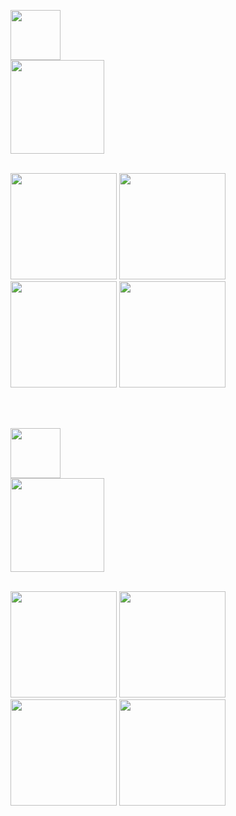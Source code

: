 <!-- 경제스톡 -->
<img src="https://github.com/user-attachments/assets/a3f573b2-1618-4b4f-ac2c-dc50005d6b0a" width=80><br>
<img src="https://github.com/user-attachments/assets/30ea00e1-3663-44fb-8735-28a68a96924a" width=150>

<br>

<img src="https://github.com/user-attachments/assets/9c9592bf-27dc-4925-814b-ff6bb33ce5e8" width=170>
<img src="https://github.com/user-attachments/assets/72f40fc2-52c9-442c-bafe-7334a21754dd" width=170>
<img src="https://github.com/user-attachments/assets/45e0274e-14fc-4c74-889f-8e220212d5fa" width=170>
<img src="https://github.com/user-attachments/assets/767ff12c-adc7-48b0-bfb2-99322bf93e36" width=170>

<br><br>

<!-- ShareBook -->
<img src="https://github.com/user-attachments/assets/e5004fda-3af0-4508-8cae-5a4b94ad3e64" width=80><br>
<img src="https://github.com/user-attachments/assets/4585e5d6-07b7-441d-83e3-88454de94704" width=150>

<br>

<img src="https://github.com/user-attachments/assets/f9c8bc1f-163e-4407-91e5-20e05d4e9b28" width=170>
<img src="https://github.com/user-attachments/assets/ee76c77f-ccfa-4dc3-a794-32c6175a67ec" width=170>
<img src="https://github.com/user-attachments/assets/74a73177-1e5a-423b-b143-bfd504d586ea" width=170>
<img src="https://github.com/user-attachments/assets/14bbcd31-921c-4db4-944b-f9ade1cad5e2" width=170>
